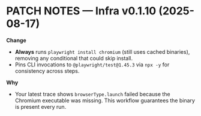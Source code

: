# PATCH NOTES — Infra v0.1.10 (2025-08-17)

**Change**
- **Always** runs `playwright install chromium` (still uses cached binaries), removing any conditional that could skip install.
- Pins CLI invocations to `@playwright/test@1.45.3` via `npx -y` for consistency across steps.

**Why**
- Your latest trace shows `browserType.launch` failed because the Chromium executable was missing. This workflow guarantees the binary is present every run.
